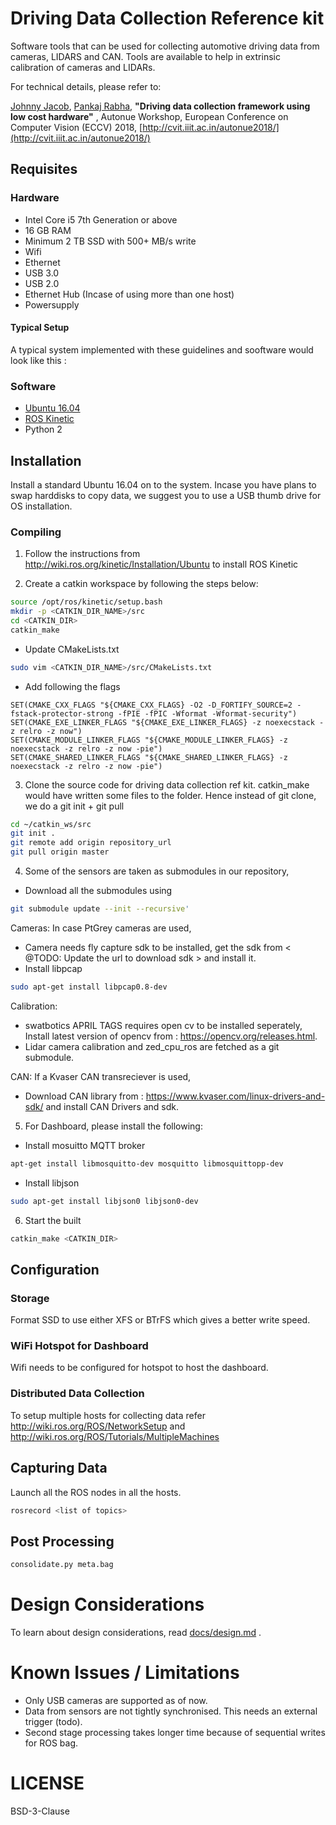 # Driving Data Collection Reference kit

Software tools that can be used for collecting automotive driving data from cameras, LIDARS and CAN. Tools are available to help in extrinsic calibration of cameras and LIDARs.

For technical details, please refer to:

[Johnny Jacob](http://orcid.org/0000-0002-4621-4237), [Pankaj Rabha](http://orcid.org/0000-0003-4477-0464), **"Driving data collection framework using low cost hardware"** , Autonue Workshop, European Conference on Computer Vision (ECCV) 2018, [http://cvit.iiit.ac.in/autonue2018/](http://cvit.iiit.ac.in/autonue2018/) 

## Requisites

### Hardware

- Intel Core i5 7th Generation or above 
- 16 GB RAM
- Minimum 2 TB SSD with 500+ MB/s write
- Wifi
- Ethernet
- USB 3.0 
- USB 2.0
- Ethernet Hub (Incase of using more than one host)
- Powersupply

#### Typical Setup

A typical system implemented with these guidelines and sooftware would look like this :

### Software

- [Ubuntu 16.04](http://releases.ubuntu.com/16.04/)
- [ROS Kinetic](http://wiki.ros.org/kinetic)
- Python 2

## Installation

Install a standard Ubuntu 16.04 on to the system. Incase you have plans to swap harddisks to copy data, we suggest you to use a USB thumb drive for OS installation.

### Compiling

1. Follow the instructions from  http://wiki.ros.org/kinetic/Installation/Ubuntu to install ROS Kinetic

2. Create a catkin workspace by following the steps below:
```bash
source /opt/ros/kinetic/setup.bash
mkdir -p <CATKIN_DIR_NAME>/src
cd <CATKIN_DIR>
catkin_make
```
- Update CMakeLists.txt
```bash
sudo vim <CATKIN_DIR_NAME>/src/CMakeLists.txt
```
- Add following the flags 
```make
SET(CMAKE_CXX_FLAGS "${CMAKE_CXX_FLAGS} -O2 -D_FORTIFY_SOURCE=2 -fstack-protector-strong -fPIE -fPIC -Wformat -Wformat-security")
SET(CMAKE_EXE_LINKER_FLAGS "${CMAKE_EXE_LINKER_FLAGS} -z noexecstack -z relro -z now") 
SET(CMAKE_MODULE_LINKER_FLAGS "${CMAKE_MODULE_LINKER_FLAGS} -z noexecstack -z relro -z now -pie")
SET(CMAKE_SHARED_LINKER_FLAGS "${CMAKE_SHARED_LINKER_FLAGS} -z noexecstack -z relro -z now -pie")
```
3. Clone the source code for driving data collection ref kit.
catkin_make would have written some files to the folder. Hence instead of git clone, we do a git init + git pull 
```bash
cd ~/catkin_ws/src
git init . 
git remote add origin repository_url
git pull origin master
```
4. Some of the sensors are taken as submodules in our repository,
- Download all the submodules using 
```bash
git submodule update --init --recursive'
```
Cameras:
In case PtGrey cameras are used,
- Camera needs fly capture sdk to be installed, get the sdk from < @TODO: Update the url to download sdk > and install it.
- Install libpcap
```bash
sudo apt-get install libpcap0.8-dev
```
Calibration:
- swatbotics APRIL TAGS requires open cv to be installed seperately, Install latest version of opencv from : https://opencv.org/releases.html.
- Lidar camera calibration and zed_cpu_ros are fetched as a git submodule.

CAN:
If a Kvaser CAN transreciever is used,
- Download CAN library from : https://www.kvaser.com/linux-drivers-and-sdk/ and install CAN Drivers and sdk.

5. For Dashboard, please install the following:
- Install mosuitto MQTT broker
```bash
apt-get install libmosquitto-dev mosquitto libmosquittopp-dev 
```
- Install libjson
```bash
sudo apt-get install libjson0 libjson0-dev
```
6. Start the built
```bash
catkin_make <CATKIN_DIR>
```

## Configuration
### Storage

Format SSD to use either XFS or BTrFS which gives a better write speed.

### WiFi Hotspot for Dashboard

Wifi needs to be configured for hotspot to host the dashboard.

### Distributed Data Collection

To setup multiple hosts for collecting data refer http://wiki.ros.org/ROS/NetworkSetup and  http://wiki.ros.org/ROS/Tutorials/MultipleMachines 

## Capturing Data

Launch all the ROS nodes in all the hosts.
```bash
rosrecord <list of topics>
```
## Post Processing

```bash
consolidate.py meta.bag
```

# Design Considerations

To learn about design considerations, read [docs/design.md](docs/design.md) . 




# Known Issues / Limitations
- Only USB cameras are supported as of now.
- Data from sensors are not tightly synchronised. This needs an external trigger (todo).
- Second stage processing takes longer time because of sequential writes for ROS bag. 

# LICENSE

BSD-3-Clause

